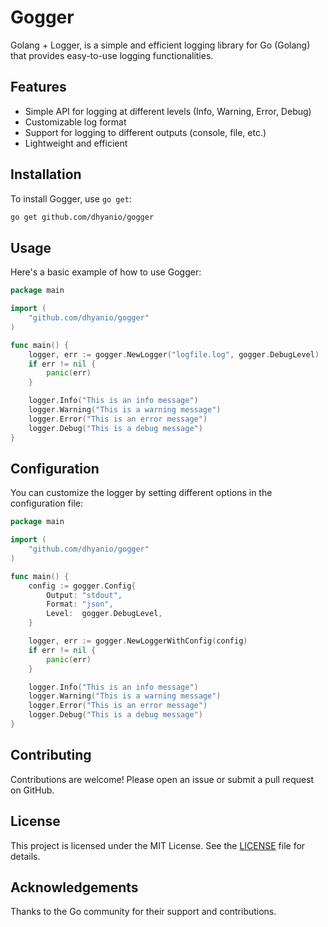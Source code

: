 # Gogger

Golang + Logger, is a simple and efficient logging library for Go (Golang) that provides easy-to-use logging functionalities.

## Features

- Simple API for logging at different levels (Info, Warning, Error, Debug)
- Customizable log format
- Support for logging to different outputs (console, file, etc.)
- Lightweight and efficient

## Installation

To install Gogger, use `go get`:

```sh
go get github.com/dhyanio/gogger
```

## Usage

Here's a basic example of how to use Gogger:

```go
package main

import (
    "github.com/dhyanio/gogger"
)

func main() {
    logger, err := gogger.NewLogger("logfile.log", gogger.DebugLevel)
    if err != nil {
        panic(err)
    }

    logger.Info("This is an info message")
    logger.Warning("This is a warning message")
    logger.Error("This is an error message")
    logger.Debug("This is a debug message")
}
```

## Configuration

You can customize the logger by setting different options in the configuration file:

```go
package main

import (
    "github.com/dhyanio/gogger"
)

func main() {
    config := gogger.Config{
        Output: "stdout",
        Format: "json",
        Level:  gogger.DebugLevel,
    }

    logger, err := gogger.NewLoggerWithConfig(config)
    if err != nil {
        panic(err)
    }

    logger.Info("This is an info message")
    logger.Warning("This is a warning message")
    logger.Error("This is an error message")
    logger.Debug("This is a debug message")
}
```

## Contributing

Contributions are welcome! Please open an issue or submit a pull request on GitHub.

## License

This project is licensed under the MIT License. See the [LICENSE](LICENSE) file for details.

## Acknowledgements

Thanks to the Go community for their support and contributions.
